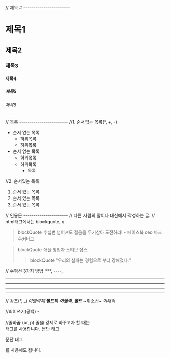// 제목 # -----------------------
# 제목1
## 제목2
### 제목3
#### 제목4
##### 제목5
###### 제목6

// 목록 ------------------------
//1. 순서없는 목록(*, +, -)
* 순서 없는 목록
  + 하위목록
  + 하위목록
* 순서 없는 목록
  + 하위목록
  + 하위목록
    - 목록

//2. 순서있는 목록
1. 순서 있는 목록
2. 순서 있는 목록
3. 순서 있는 목록

// 인용문 ----------------------
// 다른 사람의 말이나 대신해서 작성하는 글.
// html태그에서는 blockquote, q
> blockQuote 수십번 넘어져도 젊음을 무기삼아 도전하라! - 페이스북 ceo 마크 주커버그

> blockQuote 애플 창업자 스티브 잡스
>> blockQuote "우리의 실패는 경험으로 부터 강해졌다."

// 수평선 3가지 방법 ***, ----, <hr />
***
----
<hr />

// 강조(*, _)
*이탤릭체*
**볼드체**
***이탤릭, 볼드***
~취소선~
_이태릭_

//띄어쓰기(공백) - &nbsp;
&nbsp;&nbsp;&nbsp;&nbsp;&nbsp;
&nbsp;&nbsp;&nbsp;&nbsp;&nbsp;&nbsp;&nbsp;&nbsp;

//줄바꿈 (br, p)
줄을 강제로 바꾸고자 할 때는 <br>태그를 사용합니다.
문단 태그 <p>문단 태그</p>를 사용해도 됩니다.



